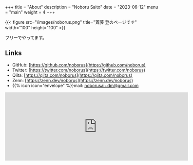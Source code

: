+++
title = "About"
description = "Noboru Saito"
date = "2023-06-12"
menu = "main"
weight = 4
+++

{{< figure src="/images/noborus.png" title="斉藤 登のページです" width="100" height="100" >}}

フリーでやってます。

## Links

* <i class="fab fa-github"></i>GitHub: [https://github.com/noborus](https://github.com/noborus)
* <i class="fab fa-twitter"></i>Twitter: [https://twitter.com/noborus](https://twitter.com/noborus)
* Qiita: [https://qiita.com/noborus](https://qiita.com/noborus)
* Zenn: [https://zenn.dev/noborus](https://zenn.dev/noborus)
* {{% icon icon="envelope" %}}mail: [noborusai+dm@gmail.com](mailto:noborusai+dm@gmail.com)

<iframe src="https://github.com/sponsors/noborus/card" title="Sponsor noborus" height="225" width="600" style="border: 0;"></iframe>
